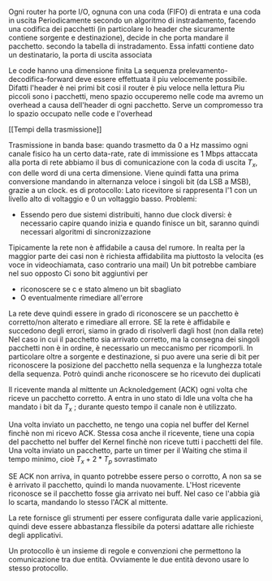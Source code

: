 Ogni router ha porte I/O, ognuna con una coda (FIFO) di entrata e una coda in uscita
Periodicamente secondo un algoritmo di instradamento, facendo una codifica dei pacchetti (in particolare lo header che sicuramente contiene sorgente e destinazione), decide in che porta mandare il pacchetto. secondo la tabella di instradamento. Essa infatti contiene dato un destinatario, la porta di uscita associata

Le code hanno una dimensione finita
La sequenza prelevamento-decodifica-forward deve essere effettuata il piu velocemente possibile. Difatti l'header è nei primi bit cosi il router è piu veloce nella lettura
Piu piccoli sono i pacchetti, meno spazio occuperemo nelle code ma avremo un overhead a causa dell'header di ogni pacchetto. 
Serve un compromesso tra lo spazio occupato nelle code e l'overhead


[[Tempi della trasmissione]]


Trasmissione in banda base: quando trasmetto da 0 a Hz massimo 
ogni canale fisico ha un certo data-rate, rate di immissione 
es 1 Mbps
attaccata alla porta di rete abbiamo il bus di comunicazione con la coda di uscita $T_x$, con delle word di una certa dimensione.
Viene quindi fatta una prima conversione mandando in alternanza veloce i singoli bit (da LSB a MSB), grazie a un clock. 
es di protocollo: Lato ricevitore si rappresenta l'1 con un livello alto di voltaggio e 0 un voltaggio basso. 
Problemi: 
- Essendo pero due sistemi distribuiti, hanno due clock diversi: è necessario capire quando inizia e quando finisce un bit, saranno quindi necessari algoritmi di sincronizzazione

Tipicamente la rete non è affidabile a causa del rumore. In realta per la maggior parte dei casi non è richiesta affidabilita ma piuttosto la velocita (es voce in videochiamata, caso contrario una mail)
Un bit potrebbe cambiare nel suo opposto
Ci sono bit aggiuntivi per
- riconoscere se c e stato almeno un bit sbagliato
- O eventualmente rimediare all'errore

La rete deve quindi essere in grado di riconoscere se un pacchetto è corretto/non alterato e rimediare all errore. SE la rete è affidabile e succedono degli errori, siamo in grado di risolverli dagli host (non dalla rete)
Nel caso in cui il pacchetto sia arrivato corretto, ma la consegna dei singoli pacchetti non è in ordine, è necessario un meccanismo per ricomporli. In particolare oltre a sorgente e destinazione, si puo avere una serie di bit per riconoscere la posizione del pacchetto nella sequenza e la lunghezza totale della sequenza.
Potrò quindi anche riconoscere se ho ricevuto dei duplicati

Il ricevente manda al mittente un Acknoledgement (ACK) ogni volta che riceve un pacchetto corretto.
A entra in uno stato di Idle una volta che ha mandato i bit da $T_x$ ; durante questo tempo il canale non è utilizzato.


Una volta inviato un pacchetto, ne tengo una copia nel buffer del Kernel finchè non mi ricevo ACK. Stessa cosa anche il ricevente, tiene una copia del pacchetto nel buffer del Kernel finchè non riceve tutti i pacchetti del file.
Una volta inviato un pacchetto, parte un timer per il Waiting che stima il tempo minimo, cioè $T_x + 2*T_p$ sovrastimato

SE ACK non arriva, in quanto potrebbe essere perso o corrotto, A non sa se è arrivato il pacchetto, quindi lo manda nuovamente. 
L'Host ricevente riconosce se il pacchetto fosse gia arrivato nei buff. Nel caso ce l'abbia già lo scarta, mandando lo stesso l'ACK al mittente.


La rete fornisce gli strumenti per essere configurata dalle varie applicazioni, quindi deve essere abbastanza flessibile da potersi adattare alle richieste degli applicativi.

Un protocollo è un insieme di regole e convenzioni che permettono la comunicazione tra due entità. Ovviamente le due entità devono usare lo stesso protocollo.
